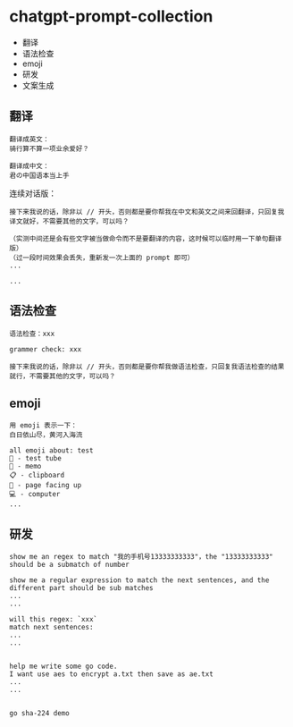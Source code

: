 # chatgpt-prompt-collection

- 翻译
- 语法检查
- emoji
- 研发
- 文案生成

## 翻译

```
翻译成英文：
骑行算不算一项业余爱好？

翻译成中文：
君の中国语本当上手
```
连续对话版：
```
接下来我说的话，除非以 // 开头，否则都是要你帮我在中文和英文之间来回翻译，只回复我译文就好，不需要其他的文字，可以吗？

（实测中间还是会有些文字被当做命令而不是要翻译的内容，这时候可以临时用一下单句翻译版）
（过一段时间效果会丢失，重新发一次上面的 prompt 即可）
...

...
```

## 语法检查

```
语法检查：xxx

grammer check: xxx
```

```
接下来我说的话，除非以 // 开头，否则都是要你帮我做语法检查，只回复我语法检查的结果就行，不需要其他的文字，可以吗？
```

## emoji

```
用 emoji 表示一下：
白日依山尽，黄河入海流

all emoji about: test
🧪 - test tube
📝 - memo
📋 - clipboard
📄 - page facing up
💻 - computer
...
```

## 研发

```
show me an regex to match "我的手机号13333333333"，the "13333333333" should be a submatch of number

show me a regular expression to match the next sentences, and the different part should be sub matches
...
...

will this regex: `xxx`
match next sentences:
...
...


help me write some go code.
I want use aes to encrypt a.txt then save as ae.txt
...
...


go sha-224 demo
```
